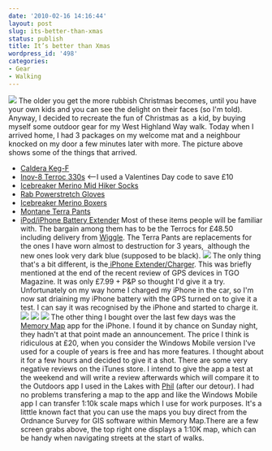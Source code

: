 ```yaml
---
date: '2010-02-16 14:16:44'
layout: post
slug: its-better-than-xmas
status: publish
title: It’s better than Xmas
wordpress_id: '498'
categories:
- Gear
- Walking
---
```


[![](http://www.stevenhorner.com/wp-content/uploads/2010/02/Gear1.jpg)](http://www.stevenhorner.com/wp-content/uploads/2010/02/Gear1.jpg) The older you get the more rubbish Christmas becomes, until you have your own kids and you can see the delight on their faces (so I'm told). Anyway, I decided to recreate the fun of Christmas as  a kid, by buying myself some outdoor gear for my West Highland Way walk. Today when I arrived home, I had 3 packages on my welcome mat and a neighbour knocked on my door a few minutes later with more. The picture above shows some of the things that arrived. 

  * [Caldera Keg-F](http://www.antigravitygear.com/proddetail.php?prod=TDCKEG)
  * [Inov-8 Terroc 330s](http://www.wiggle.co.uk/p/run/8/Inov-8_Terroc_330_Shoes/5360042301/) <--I used a Valentines Day code to save £10
  * [Icebreaker Merino Mid Hiker Socks](http://www.sportsdirect.com/icebreaker-hiker-mid-sock-419083?src=google)
  * [Rab Powerstretch Gloves](http://www.theoutdoorshop.com/showPart.asp?part=PN50623)
  * [Icebreaker Merino Boxers](http://www.webtogs.co.uk/Icebreaker_Boxer_Brief_150_100089.html)
  * [Montane Terra Pants](http://www.backpackinglight.co.uk/product14.asp)
  * [iPod/iPhone Battery Extender](http://www.techfocus.co.uk/iPod-Zen-Car-Mains-Chargers/TFIP05.htm)
Most of these items people will be familiar with. The bargain among them has to be the Terrocs for £48.50 including delivery from [Wiggle](http://www.wiggle.co.uk/). The Terra Pants are replacements for the ones I have worn almost to destruction for 3 years,  although the new ones look very dark blue (supposed to be black). [![](http://www.stevenhorner.com/wp-content/uploads/2010/02/iPhoneExtender-300x225.jpg)](http://www.stevenhorner.com/wp-content/uploads/2010/02/iPhoneExtender.jpg) The only thing that's a bit different, is the[ iPhone Extender/Charger](http://www.techfocus.co.uk/iPod-Zen-Car-Mains-Chargers/TFIP05.htm). This was briefly mentioned at the end of the recent review of GPS devices in TGO Magazine. It was only £7.99 + P&P so thought I'd give it a try. Unfortunately on my way home I charged my iPhone in the car, so I'm now sat driaining my iPhone battery with the GPS turned on to give it a test. I can say it was recognised by the iPhone and started to charge it. [![](http://www.stevenhorner.com/wp-content/uploads/2010/02/MemoryMap25k-200x300.jpg)](http://www.stevenhorner.com/wp-content/uploads/2010/02/MemoryMap25k.jpg) [![](http://www.stevenhorner.com/wp-content/uploads/2010/02/MemoryMap10k-200x300.jpg)](http://www.stevenhorner.com/wp-content/uploads/2010/02/MemoryMap10k.jpg) [![](http://www.stevenhorner.com/wp-content/uploads/2010/02/MemoryMapWHW-200x300.jpg)](http://www.stevenhorner.com/wp-content/uploads/2010/02/MemoryMapWHW.jpg) The other thing I bought over the last few days was the [Memory Map](http://www.memory-map.co.uk/iphone/index.html) app for the iPhone. I found it by chance on Sunday night, they hadn't at that point made an announcement. The price I think is ridiculous at £20, when you consider the Windows Mobile version I've used for a couple of years is free and has more features. I thought about it for a few hours and decided to give it a shot. There are some very negative reviews on the iTunes store. I intend to give the app a test at the weekend and will write a review afterwards which will compare it to the Outdoors app I used in the Lakes with [Phil](http://phil-turner.net/) (after our detour). I had no problems transfering a map to the app and like the Windows Mobile app I can transfer 1:10k scale maps which I use for work purposes. It's a litttle known fact that you can use the maps you buy direct from the Ordnance Survey for GIS software within Memory Map.There are a few screen grabs above, the top right one displays a 1:10K map, which can be handy when navigating streets at the start of walks.
